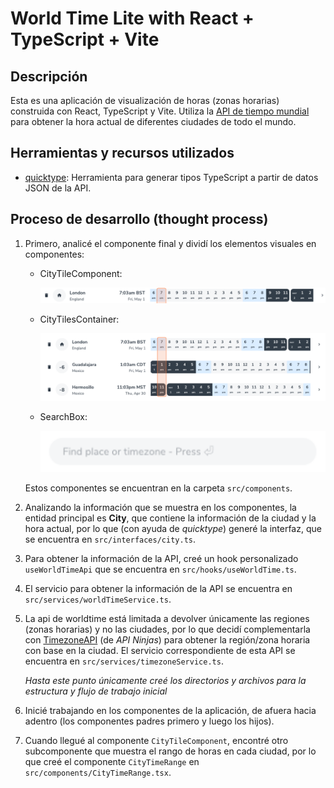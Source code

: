 # World Time Lite with React + TypeScript + Vite

## Descripción

Esta es una aplicación de visualización de horas (zonas horarias) construida con React, TypeScript y Vite. Utiliza la
[API de tiempo mundial](http://worldtimeapi.org/) para obtener la hora actual de diferentes ciudades de todo el mundo.

## Herramientas y recursos utilizados

- [quicktype](https://quicktype.io/typescript): Herramienta para generar tipos TypeScript a partir de datos JSON de la API.

## Proceso de desarrollo (thought process)

1. Primero, analicé el componente final y dividí los elementos visuales en componentes:
   - CityTileComponent:

      ![Imagen de CityTileComponent](/doc/CityTileComponent.png)
   - CityTilesContainer:

      ![Imagen de CityTileContainer](/doc/CityTilesContainer.png)
   - SearchBox:

      ![Imagen de SearchBox](/doc/SearchBox.png)

    Estos componentes se encuentran en la carpeta `src/components`.

2. Analizando la información que se muestra en los
  componentes, la entidad principal es **City**, que
  contiene la información de la ciudad y la hora actual,
  por lo que (con ayuda de *quicktype*) generé la interfaz,
  que se encuentra en `src/interfaces/city.ts`.

3. Para obtener la información de la API, creé un hook
  personalizado `useWorldTimeApi` que se encuentra en
  `src/hooks/useWorldTime.ts`.

4. El servicio para obtener la información de la API se
  encuentra en `src/services/worldTimeService.ts`.

5. La api de worldtime está limitada a devolver únicamente
  las regiones (zonas horarias) y no las ciudades, por lo
  que decidí complementarla con
  [TimezoneAPI](https://api-ninjas.com/api/timezone) (de
  *API Ninjas*) para obtener la región/zona horaria con
  base en la ciudad. El servicio correspondiente de esta
  API se encuentra en `src/services/timezoneService.ts`.

    *Hasta este punto únicamente creé los directorios y
    archivos para la estructura y flujo de trabajo inicial*

6. Inicié trabajando en los componentes de la aplicación,
  de afuera hacia adentro (los componentes padres primero
  y luego los hijos).

7. Cuando llegué al componente `CityTileComponent`, encontré
  otro subcomponente que muestra el rango de horas en cada
  ciudad, por lo que creé el componente `CityTimeRange` en
  `src/components/CityTimeRange.tsx`.
